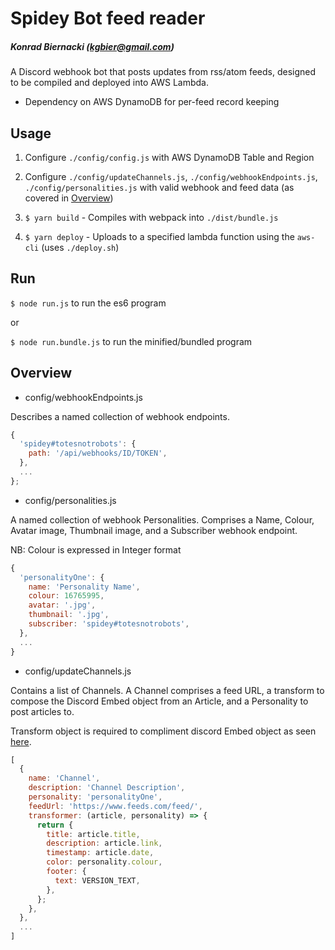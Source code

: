 # Spidey Bot feed reader

##### Konrad Biernacki (kgbier@gmail.com)

A Discord webhook bot that posts updates from rss/atom feeds, designed to be compiled and deployed into AWS Lambda.

- Dependency on AWS DynamoDB for per-feed record keeping

## Usage

1. Configure `./config/config.js` with AWS DynamoDB Table and Region

2. Configure `./config/updateChannels.js`, `./config/webhookEndpoints.js`, `./config/personalities.js` with valid webhook and feed data (as covered in [Overview](#overview))

3. `$ yarn build` - Compiles with webpack into `./dist/bundle.js`

4. `$ yarn deploy` - Uploads to a specified lambda function using the `aws-cli` (uses `./deploy.sh`)

## Run

`$ node run.js` to run the es6 program

or

`$ node run.bundle.js` to run the minified/bundled program

## Overview
<a name="overview"></a>

- config/webhookEndpoints.js

Describes a named collection of webhook endpoints.

```javascript
{
  'spidey#totesnotrobots': {
    path: '/api/webhooks/ID/TOKEN',
  },
  ...
};
```

- config/personalities.js

A named collection of webhook Personalities. Comprises a Name, Colour, Avatar image, Thumbnail image, and a Subscriber webhook endpoint.

NB: Colour is expressed in Integer format

```javascript
{
  'personalityOne': {
    name: 'Personality Name',
    colour: 16765995,
    avatar: '.jpg',
    thumbnail: '.jpg',
    subscriber: 'spidey#totesnotrobots',
  },
  ...
}
```

- config/updateChannels.js

Contains a list of Channels.
A Channel comprises a feed URL, a transform to compose the Discord Embed object from an Article, and a Personality to post articles to.

Transform object is required to compliment discord Embed object as seen [here](https://discordapp.com/developers/docs/resources/channel#embed-object).

```javascript
[
  {
    name: 'Channel',
    description: 'Channel Description',
    personality: 'personalityOne',
    feedUrl: 'https://www.feeds.com/feed/',
    transformer: (article, personality) => {
      return {
        title: article.title,
        description: article.link,
        timestamp: article.date,
        color: personality.colour,
        footer: {
          text: VERSION_TEXT,
        },
      };
    },
  },
  ...
]
```
